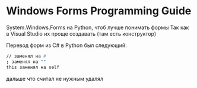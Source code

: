 # Windows Forms Programming Guide

System.Windows.Forms на Python, чтоб лучше понимать формы
Так как в Visual Studio их проще создавать (там есть конструктор)

Перевод форм из C# в Python был следующий:
```sh
// заменял на #
; заменял на ""
this заменял на self
```
дальше что считал не нужным удалял